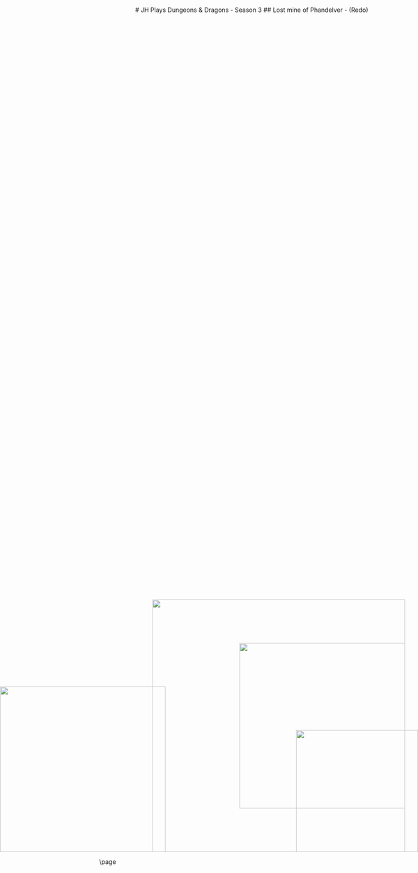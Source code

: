 <style>
.divider {
    width: 100%;
    display: block;
    height: 10px;
}
.centre {
    display: flex;
    flex-direction: column;
    align-items: center;
    justify-content: center;
    width: 700px;
    height: 100%;
    text-align: center;
}
</style>
<img 
  src='https://i.imgur.com/lclHXjR.png' 
  style='position:absolute; bottom:50px; right:30px; width:580px' />
<div class="centre">
# JH Plays Dungeons & Dragons - Season 3
## Lost mine of Phandelver - (Redo)
</div>
\page
<img 
  src='https://i.imgur.com/iOOFqBC.png' 
  style='position:absolute; bottom:150px; right:30px; width:380px' />

# Prelude

More than five hundred years ago, clans of dwarves and gnomes made an agreement known as the Phandelver’s Pact, by which they would share a rich mine in a wondrous cavern known as Wave Echo Cave. In addition to its mineral wealth, the mine contained great magical power. Human spellcasters allied themselves with the dwarves and gnomes to channel and bind that energy into a great forge (called the Forge of Spells), where magic items could be crafted. Times were good, and the nearby human town of Phandalin (pronounced fan-duh-lin) prospered as well. But then disaster struck when orcs swept through the North and laid waste to all in their path.

A powerful force of orcs reinforced by evil mercenary wizards attacked Wave Echo Cave to seize its riches and magic treasures. Human wizards fought alongside their dwarf and gnome allies to defend the Forge of Spells, and the ensuing spell battle destroyed much of the cavern. Few survived the cave-ins and tremors, and the location of Wave Echo Cave was lost.

For centuries, rumors of buried riches have attracted treasure seekers and opportunists to the area around Phandalin, but no one has ever succeeded in locating the lost mine. In recent years, people have resettled the area. Phandalin is now a rough-and-tumble frontier town. More important, the Rockseeker brothers — a trio of dwarves — have discovered the entrance to Wave Echo Cave, and they intend to reopen the mines.

Unfortunately for the Rockseekers, they are not the only ones interested in Wave Echo Cave. A mysterious villain known as the Black Spider controls a network of bandit gangs and goblin tribes in the area, and his agents have followed the Rockseekers to their prize. Now the Black Spider wants Wave Echo Cave for himself, and he is taking steps to make sure no one else knows where it is.



## Session 1 - 03/03/2020
### Chapter 1
##### Arrows

In the city of Neverwinter, a dwarf named Gundren Rockseeker asked a band of adventurers to bring a wagonload of provisions to the rough-and-tumble settlement of Phandalin, a couple of days’ travel southeast of the city. Gundren was clearly excited and more than a little secretive about his reasons for the trip, saying only that he and his brothers had found “something big,” and that he’d pay them ten gold pieces each for escorting his supplies safely to Barthen’s Provisions, a trading post in Phandalin. He then set out ahead on horse, along with a warrior escort named Sildar Hallwinter, claiming he needed to arrive early to “take care of business.”

The heroes have spent the last few days following the High Road south from Neverwinter, and have just recently veered east along the Triboar Trail. They’ve encountered no trouble so far, but this territory can be dangerous. Bandits and outlaws have been known to lurk along the trail.

Kromnir realises at this point that the group have not actually introduced themselves to each other properly, and asks their names. The group consists of Kronmir Ragnulfson himself - a dwarven barbarian, Sung Jin-Woo - a human rogue, Sacralis - a half elven monk and Gendris a wood-elf druid.

All four currently hail from Neverwinter itself, Kronmir looking for revenge on the 'Shadowhand' clan that have taken everything from him, Sung wanting to earn a living after leaving the Neverwinter Guard due to "personal differences" and Sacralis, never really having a true place in the world and wanting to earn her own way after leaving a monastery.

Sacralis, being the most capable of the group with reins to a horse, has been driving the caravan since they left Neverwinter, with the other two in tow on foot. The group continue down the trail and notice two dead horses lieing in the road next to an overturned caravan, with dark black arrows sticking out of their corpses. Now that their path is blocked, the group stop and mull over how to proceed.

They exercise caution and begin to survey the surrounding area, the woods press close to the trail here, with a steep embankment and dense thickets on either side.

Sung decides to sneak around in the bushes to left of the caravan to see if he can flush out any would-be ambushers.

As luck would have it, he sees an unsuspecting goblin hiding behind a bush, giggling away to itself, facing the remaining two adventurers. Sung silently unsheathes his sword, the blades edge flashes briefly in the midday sun. Slowly, he approaches the creature, and raises his sword above his head, high.

As quick as he dares, he plunges the blade down into the neck of the goblin, through his collarbone and into it's windpipe. The goblin lets out a muffled cry before being silenced and Sung slowly lowers the goblin's corpse to the ground so as not to alert any other enemies.

Panic sets in and the other members of the group begin to search around the area for more, but find nothing. Kromnir believes he can hear tapping coming from somewhere...

Searching around, Kromnir goes up to the caravan.
\page
<img 
  src='https://i.imgur.com/Ef9h4dG.png' 
  style='position:absolute; bottom:50px; left:0px; width:380px' />
An arrow flies through the air and nearly hits Kromnir dead in the face, but instead rattles on the caravan's arches, inches from his head. Three more goblins, one to the left of the trail near Sung, and two to the right, leap up and begin to attack.

However, the heroes are resilient and are not surprised; Sacralis rushes over the lone goblin and swings at it with her sword. But! The golbin's armor is too strong, and deflects the hit. Furiously, she punches at it with her free hand, but the goblin steps back and she misses.

Kromnir enters in a rage state and readies his greataxe, he lurches towards the goblins on the other side of the trail and slices one in half as if it wasn't even there.

The other goblin panics seeing Kromnir immense strength and begins to flee the scene. The now only remaining goblin retaliates against Sacralis, mortally wounding her with it's sword as it lets out a manic cackle.

Annoyed, Sacralis tries once again to hit the goblin with her sword, but it's armor again deflects the blade. She follows up with a swift left hook, clocking it's bottom jaw and causing it to bleed from the mouth. The goblin spits out a tooth and gives her a creepy smile.

Kromnir rushes over and launches a javelin at the now wounded goblin, the javelin's aim is true and comes down hard on the goblins cranium, piercing it through.

The goblin staggers for a second and looks up at the javelin, now protruding out from it's forehead, then falls down, dead.

Sung looks over to the fleeing goblin, he takes out one of his daggers and sizes up the shot. He flings his dagger upwards and it lands smack onto the goblins calf, the goblin brushes it off and continues to limp away, leaving a trail of blood in it's wake.

The group collects themselves, and inspects the damage to Sacralis, it is severe but decide she can make it to Phandalin, there they can seek to rest and recover.

### Chapter 2
##### Rope

Sacralis takes up the reins of the caravan once more, the group decide that having her walk might put too much pressure on her wounds.

Kromnir finds a rock on the ground that looks a little like a face and shows it Sung, who picks it up and throws it away, telling him to focus incase more goblins or bandits are waiting to ambush them.

As the caravan continues down the trail a trap is sprung! 
<span style="margin-left: 160px">Clearly intended to snare</span>
<span style="margin-left: 150px">an unsuspecting traveller,</span>
<span style="margin-left: 180px">thankfully the caravan</span>
<span style="margin-left: 180px">triggers it instead and is</span>
<span style="margin-left: 230px">just rocked</span>
<span style="margin-left: 210px">slightly by the spring.</span>

<span style="margin-left: 190px">After this scare</span>
<span style="margin-left: 190px">though, Sacralis decides</span>
<span style="margin-left: 200px">to stop driving the</span>
```
```
caravan and Sung takes up the reins instead.

Growing tired as the evening begins to set in, the group turn the final corner towards Phandalin and see the town on the horizon.

Sung hasn't noticed that this is not the end of the traps, and drives straight over a covered pit, and so him and the caravan fall head first into the 10 foot deep pit.

The group ponder for a second as to how they are gonna get out of this mess, and Sacralis takes out her rope and throws it down to Sung.

Sung climbs out with relative ease and realises that the pit isn't as steep as initially thought. He takes his own rope and ties it to the caravan and using all his might, slowly pulls the caravan free of the pit, horses and all!

After this, the group continue around the pit, being extra vigilant to spot any more traps.

A few moments later, the group arrive at the gates of the mining town of Phandalin, cargo safely in tow and in just about one piece!

## Session 2 - 27/03/2020
### Chapter 3
##### Phandalin

As the group approach they see rutted track that emerges from a wooded hillside, and they catch their first glimpse of Phandalin. The town consists of forty or fifty simple log buildings, some built on old fieldstone foundations. More old ruins—crumbling stone walls covered in ivy and briars—surround the newer houses and shops, showing how this must have been a much larger town in centuries past. Most of the newer buildings are set on the sides of the cart track, which widens into a muddy main street of sorts as it climbs toward a ruined manor house on a hillside at the east side of town.

As they approach, they see children playing on the town green and townsfolk tending to chores or running errands at shops. Many people look up the group as they approach, but all return to their business.

Once in town, the group head to the nearest building, "Barthen's Provisions" with intent to drop off the caravan of supplies.

Inside, they see a balding man behind the counter greeting them with a hearty hello, the man does not know the party but is expecting a delivery.

The group tell the man, who introduces himself as Elmar Barthen, that they have brought the supplies.

"Ah, good! I was expecting these, where is ol' Gundran, that pesky dwarf?" Elmar asks.

The group look around each other confused.

"You do have Gundran with you... do you not?" Elmar grows more concerned, "He hasn't arrived in town yet..."

Realising that the group have not kept track of their benefactor they decide to leave the caravan with Elmar and head back along the trail they came on to see if they can see any clues as to where Gundran could have gotten too.

Later, the group arrive back at the caravan from before and approach it cautiously.
\page
<img 
  src='https://i.imgur.com/yZ3Ctu2.png' 
  style='position:absolute; bottom:50px; right:0px; width:280px' />
Gendris, the druid, is the first to inspect the caravan and sees dried blood on it's wheels. Kromnir also excitedly runs up to the caravan to try and see what he can, but trips and tries to act like it didn't happen. The rest of the group saw, but pretend not to notice to spare his feelings.

Sung points at the blood trail leading to the south and makes a joke about how many adventurers does it take to track a goblin, the group laugh and follow the trail to the south.

### Chapter 4
##### Hideout

Following the goblins’ trail, they come across a large cave in a hillside five miles from the scene of the ambush. A shallow stream flows out of the cave mouth, which is screened by dense briar thickets. A narrow dry path leads into the cave on the right-hand side of the stream.

As the group approach the cave they head over to the east side of the stream, and see a small area in the briar thickets has been hollowed out to form a lookout post or blind. Wooden planks flatten out the briars and provide room for guards to lie hidden and watch the area—including a pair of goblins lurking there right now!

Sung begins to sneak up on one of them, as the goblins have not noticed the adventurers.

Slowly, he gets up right behind the nearest goblin and begins to draw his blade to end the goblin.

But! Gendris has also decided to follow Sung into battle and is not as furtive as the young rogue and the goblins immediately turn around and snarl as Sung - who is now the closest to them!

Panicking, Sung lashes out at one of them with his dagger, but he is caught off guard and only manages to stab one in it's shoulder. The goblin lets out a roar of pain and focuses his attention on Sung and slashes at the rogue with it's schimitar, clenching it's razor sharp teeth and dribbling slightly.

Gendris tries to make up for lost ground by swinging at a goblin with her sword, but does not manage to land much of a hit, the second goblin comes in and also attacks Sung. Sung is knocked to the ground and is in a very bad way.

Kromnir approaches and throws one of his javelins into the fray, and like a missle, the javelin lands straight into one of the goblins. The goblin lets out a muffled yelp and goes limp, being propped up by the javelin.

Kromnir follows up and grabs the other, injured, goblin who tried to flee the scene. He takes it over to the stream and begins to try and drown it, asking it questions.

The goblin looks confused and cannot understand Kromnir's tongue, Sung has begun to stir again, and gets up. He comes over to the goblin and translates what Kromnir is asking, as Sung can speak "Goblin". But, unfortunately, the goblin is far too weak and Kromnir ends up drowning the goblin in the river, before any answers can be given.

Annoyed, Kromnir throws the limp goblin to one side, and a letter falls out of it's pocket.

```
```
<div class='descriptive'>
Dear "Ferdus the Goblin",

Please take the other Goblin, "Bronko" outside of the hideout, and camp next to the entrance, near the stream.

Guard the entrance from any would-be intruders! We heard from one of our wounded scouts that a band of adventurers have been causing trouble and escaped one of our ambushes!

We do not want to let them find our "prisoner".

Klarg

</div>

## Session 3 - 10/04/2020
### Chapter 5
##### Wolves

After pondering the note, the group head towards the cave entrance, just inside the cave mouth, a few uneven stone steps lead up to a small, dank chamber on the east side of the passage. The cave narrows to a steep fissure at the far end, and is filled with the stench of animals. Savage snarls and the sounds of rattling chains greet their ears where three wolves are chained up just inside the opening. Each wolf’s chain leads to an iron rod driven into the base of a stalagmite.

The group peer into the room, the wolves have already noticed their presence and are tugging on their chains, growling and barking loudly.

Due to the noise, the group decide they need to silence these wolves before they alert someone further inside.

Kromnir takes out his javelin, and throws it at the nearest wolf. The wolf lets out a yelp as it hits him square in the face.

Sung follows up by throwing both of his daggers at another wolf, one misses but the other hits it in it's side and it begins to bleed out.

Gendris produces a fireball in her hand and throws it at the furthest wolf which ignites and bursts into flames.

The wolf nearest to Kromnir tries to bite him, but is old and has no teeth, so Kromnir just gets "gummed" on the leg and recoils in disgust.

Another wolf, continues to run around on fire, and the final wolf attacks Sung but misses.

Sacralis attacks the first wolf with her shortsword and leaves it basically gasping for breath. She follows up with a flurry of blows beating the beast to death. She <br/>kills the wolf by snapping it's neck and gouging<br/> one of it's eyes out and mutters "Don't mess<br/> with Sung Jin-woo again!".

Sung Jin-woo cheers the death of the tied up<br/> animal.

Full of inspiration, Kromnir takes out his<br/> greataxe and lunges at the other wolf<br/> that is not on fire, he jumps up<br/> and stands on it's head<br/> and rams the greataxe<br/> up the beast's behind. <br/>The beast lets out a<br/> whimper and falls<br/> dead.

\page
Sung Jin-woo tries to attack the burning wolf with his sword, but due to it running around unpredictably, misses.
Gendris also comes in and tries to punch the wolf, but cannot land the hit. She follows up with a left hook and manages to clock the wolf. The wolf is now no longer on fire, but it is in a bad way.

The wolf attacks Gendris and bites her arm, it tries to pull her to the floor but she resists and manages to free her arm, but has a deep wound.

Sacralis goes up to the wolf and puts it down by slicing it's throat with her sword.

The group look around and see the carnage they have caused, all breathing heavily with wolves blood over their faces and the three carcasses beneath them, eyes glazed over where there once was life.

### Chapter 6
##### Exploration

Gendris begins to look around the room and sees the fissure to the eastern end of the room, she peers inside and sees a stone pillar about 5 foot away from the other side, this blocks her view of the room. However, the room must be lit from somewhere behind the pillar.

Sacralis decides to take a torch and throw it into the room Gendris was looking into, this lights up the room slightly and the group can make out more of the stone pillar, but still cannot see around it. Kromnir then looks through the hole and sees the torch, but surrounding it two goblins are looking at it confused.

One of them picks up the torch and snarls, he then looks over to the hole and begins to run towards it, the group panic and run back from the hole just in time to avoid the gaze of the goblin.

They return to the main corridor and follow the stream further north, the stream passage continues up beyond another set of uneven steps ahead, bending eastward as it goes. A waterfall sounds out from a larger cavern somewhere ahead. A rickety bridge spans the passage, connecting two tunnels that are 20 feet above the stream.

Sung notices that a goblin is trying to hide on top of the bridge and alerts the rest of them, the group manage to sneak under the bridge without being noticed.

The group enter a cavern half filled with two large pools of water. A narrow waterfall high in the eastern wall feeds the pool, which drains out the western end of the chamber to form the stream that flows out of the cave mouth below. Low fieldstone walls serve as dams holding the water in. A wide exit stands to the south, while two smaller passages lead west. The sound of the waterfall echoes through the cavern, making it difficult to hear.

Inside, the group see three goblins, who have not noticed their presence. Sung sneaks up behind the closest goblin and gets ready to attack, he swings his shortsword, but the goblin flukily manages to move out of the way. The goblins are suprised that their lookout let all these interlopers past!

Kromnir jumps in with his greataxe but unfortunately falls short and misses.

Sacralis rushes in and attacks a goblin with her shortsword, and slices one in the throat, who begins to bleed out profusely. She swings a fist at it but the goblin ducks out of the way.

Gendris empowers her weapon and swings it at the damaged goblin, smashing its cranium in like nothing. The remaining goblins scramble around and try to ready their weapons, and Sung uses this oppurtunity to repeatedly stab one in the ribs, its intestines fall out and it slumps to the floor in a heap. He turns to the remaining goblin and lands a near mortal blow to the creature.

Kromnir then rushes to Sung's aid and grabs the goblin by the throat and pushes it against the dam wall, he takes his greataxe and slices the goblin's head clean from it's body.

Now that the goblin threat has been dealt with, the group scan around the room, Kromnir notices a crude lever fashioned from old logs in the corner of the room, propping up the dam wall. He deduces that the goblins were maybe planning to use the water to flush intruders out of the cave. The group inspect the dead goblins and take the arrows that they had.

After this, they collect themselves and begin to trudge through this cave further...


